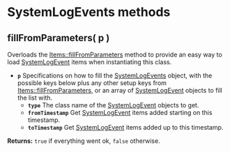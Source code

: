 # SystemLogEvents methods

## fillFromParameters\( p \) <a id="fillfromparameters"></a>

Overloads the [Items::fillFromParameters](../items/items-methods.md#fillfromparameters) method to provide an easy way to load [SystemLogEvent](../systemlogevent/) items when instantiating this class.

* **`p`** Specifications on how to fill the [SystemLogEvents](./) object, with the possible keys below plus any other setup keys from [Items::fillFromParameters](../items/items-methods.md#fillfromparameters), or an array of [SystemLogEvent](../systemlogevent/) objects to fill the list with.
  * **`type`** The class name of the [SystemLogEvent](../systemlogevent/) objects to get.
  * **`fromTimestamp`** Get [SystemLogEvent](../systemlogevent/) items added starting on this timestamp.
  * **`toTimestamp`** Get [SystemLogEvent](../systemlogevent/) items added up to this timestamp.

**Returns:** `true` if everything went ok, `false` otherwise.

